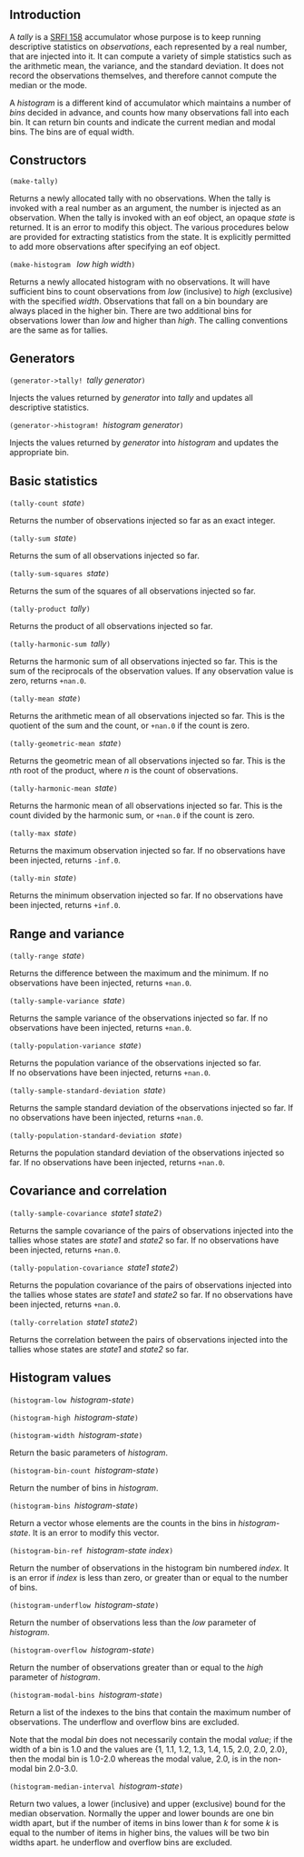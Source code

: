 ## Introduction

A *tally* is a [SRFI 158](http://srfi.schemers.org/srfi-158/srfi-158.html) accumulator
whose purpose is to keep running descriptive statistics on *observations*, each represented by a real number,
that are injected into it.
It can compute a variety of simple statistics such as the arithmetic mean, the variance, and the standard deviation.
It does not record the observations themselves, and therefore cannot compute the median or the mode.

A *histogram* is a different kind of accumulator which maintains a number of *bins* decided in advance,
and counts how many observations fall into each bin.  It can return bin counts and indicate the current median and modal bins.
The bins are of equal width.

## Constructors

`(make-tally)`

Returns a newly allocated tally with no observations.
When the tally is invoked with a real number as an argument, the number is injected as an observation.
When the tally is invoked with an eof object, an opaque *state* is returned.  It is an error to modify this object.
The various procedures below are provided for extracting statistics from the state.
It is explicitly permitted to add more observations after specifying an eof object.

`(make-histogram ` *low high width*`)`

Returns a newly allocated histogram with no observations.
It will have sufficient bins to count observations from *low* (inclusive) to *high* (exclusive)
with the specified *width*.  Observations that fall on a bin boundary are always placed in the higher bin.
There are two additional bins for observations lower than *low* and higher than *high*.
The calling conventions are the same as for tallies.

## Generators

`(generator->tally! `*tally* *generator*`)`

Injects the values returned by *generator* into *tally* and updates all descriptive statistics.

`(generator->histogram! `*histogram* *generator*`)`

Injects the values returned by *generator* into *histogram* and updates the appropriate bin.

## Basic statistics

`(tally-count `*state*`)`

Returns the number of observations injected so far as an exact integer.

`(tally-sum `*state*`)`

Returns the sum of all observations injected so far.

`(tally-sum-squares `*state*`)`

Returns the sum of the squares of all observations injected so far.

`(tally-product `*tally*`)`

Returns the product of all observations injected so far.

`(tally-harmonic-sum `*tally*`)`

Returns the harmonic sum of all observations injected so far.
This is the sum of the reciprocals of the observation values.
If any observation value is zero, returns `+nan.0`.

`(tally-mean `*state*`)`

Returns the arithmetic mean of all observations injected so far.
This is the quotient of the sum and the count, or `+nan.0` if the count is zero.

`(tally-geometric-mean `*state*`)`

Returns the geometric mean of all observations injected so far.
This is the *n*th root of the product, where *n* is the count of observations.

`(tally-harmonic-mean `*state*`)`

Returns the harmonic mean of all observations injected so far.
This is the count divided by the harmonic sum, or `+nan.0` if the count is zero.

`(tally-max `*state*`)`

Returns the maximum observation injected so far.
If no observations have been injected, returns `-inf.0`.

`(tally-min `*state*`)`

Returns the minimum observation injected so far.
If no observations have been injected, returns `+inf.0`.

## Range and variance

`(tally-range `*state*`)`

Returns the difference between the maximum and the minimum.
If no observations have been injected, returns `+nan.0`.

`(tally-sample-variance `*state*`)`

Returns the sample variance of the observations injected so far.
If no observations have been injected, returns `+nan.0`.

`(tally-population-variance `*state*`)`

Returns the population variance of the observations injected so far.  
If no observations have been injected, returns `+nan.0`.

`(tally-sample-standard-deviation `*state*`)`

Returns the sample standard deviation of the observations injected so far.
If no observations have been injected, returns `+nan.0`.

`(tally-population-standard-deviation `*state*`)`

Returns the population standard deviation of the observations injected so far.
If no observations have been injected, returns `+nan.0`.

## Covariance and correlation

`(tally-sample-covariance `*state1* *state2*`)`

Returns the sample covariance of the pairs of observations injected into the tallies
whose states are *state1* and *state2* so far.
If no observations have been injected, returns `+nan.0`.

`(tally-population-covariance `*state1* *state2*`)`

Returns the population covariance of the pairs of observations injected into the tallies
whose states are *state1* and *state2* so far.
If no observations have been injected, returns `+nan.0`.

`(tally-correlation `*state1* *state2*`)`

Returns the correlation between the pairs of observations injected into the tallies
whose states are *state1* and *state2* so far.

## Histogram values

`(histogram-low `*histogram-state*`)`

`(histogram-high `*histogram-state*`)`

`(histogram-width `*histogram-state*`)`

Return the basic parameters of *histogram*.

`(histogram-bin-count `*histogram-state*`)`

Return the number of bins in *histogram*.

`(histogram-bins `*histogram-state*`)`

Return a vector whose elements are the counts in the bins in *histogram-state*.
It is an error to modify this vector.

`(histogram-bin-ref `*histogram-state index*`)`

Return the number of observations in the histogram bin numbered *index*.
It is an error if *index* is less than zero, or greater than or equal to the number of bins.

`(histogram-underflow `*histogram-state*`)`

Return the number of observations less than the *low* parameter of *histogram*.

`(histogram-overflow `*histogram-state*`)`

Return the number of observations greater than or equal to the *high* parameter of *histogram*.

`(histogram-modal-bins `*histogram-state*`)`

Return a list of the indexes to the bins that contain the maximum number of observations.
The underflow and overflow bins are excluded. 

Note that the modal *bin* does not necessarily contain the modal *value*;
if the width of a bin is 1.0 and the values are {1, 1.1, 1.2, 1.3, 1.4, 1.5, 2.0, 2.0, 2.0},
then the modal bin is 1.0-2.0 whereas the modal value, 2.0, is in the non-modal bin 2.0-3.0.

`(histogram-median-interval `*histogram-state*`)`

Return two values, a lower (inclusive) and upper (exclusive) bound for the median observation.
Normally the upper and lower bounds are one bin width apart,
but if the number of items in bins lower than *k* for some *k*
is equal to the number of items in higher bins, the values will be two bin widths apart.
he underflow and overflow bins are excluded.

